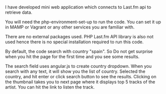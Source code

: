 I have developed mini web application which connects to Last.fm api to retrieve data.

You will need the php-environment-set-up to run the code. You can set it up in MAMP or Vagrant or any other services
you are familiar with.

There are no external packages used. PHP Last.fm API library is also not used hence there is no special installation required to run this code.

By default, the code search with country "spain". So Do not get surprise when you hit the page
for the first time and you see some results.

The search field uses angular.js to create country dropdown. When you search with any text, it will show you the list of country. Selected the country, and hit enter or click search button to see the results. Clicking on the thumbnail takes you to next page where it displays top 5 tracks of the artist. You can hit the link to listen the track.



